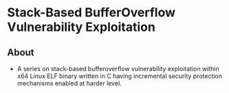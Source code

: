 # Stack-Based BufferOverflow Vulnerability Exploitation


## About
- A series on stack-based bufferoverflow vulnerability exploitation within x64 Linux ELF binary written in C having incremental security protection mechanisms enabled at harder level. 


